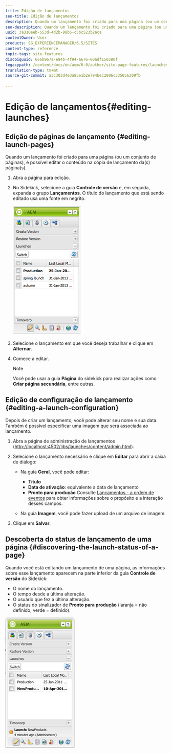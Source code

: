 ```yaml
---
title: Edição de lançamentos
seo-title: Edição de lançamentos
description: Quando um lançamento foi criado para uma página (ou um conjunto de páginas), é possível editar o conteúdo na cópia de lançamento da(s) página(s).
seo-description: Quando um lançamento foi criado para uma página (ou um conjunto de páginas), é possível editar o conteúdo na cópia de lançamento da(s) página(s).
uuid: 3a310eeb-553d-4d2b-98b5-c5bc523b2aca
contentOwner: User
products: SG_EXPERIENCEMANAGER/6.5/SITES
content-type: reference
topic-tags: site-features
discoiquuid: 666b967a-e94b-4f94-a676-00adf150580f
legacypath: /content/docs/en/aem/6-0/author/site-page-features/launches
translation-type: tm+mt
source-git-commit: a3c303d4e3a85e1b2e794bec2006c335056309fb

---
```



# Edição de lançamentos{#editing-launches}

## Edição de páginas de lançamento {#editing-launch-pages}

Quando um lançamento foi criado para uma página (ou um conjunto de páginas), é possível editar o conteúdo na cópia de lançamento da(s) página(s).

1. Abra a página para edição.
1. No Sidekick, selecione a guia **Controle de versão** e, em seguida, expanda o grupo **Lançamentos**. O título do lançamento que está sendo editado usa uma fonte em negrito.

   ![chlimage_1-13](assets/chlimage_1-13.jpeg)

1. Selecione o lançamento em que você deseja trabalhar e clique em **Alternar**.
1. Comece a editar.

   >[!NOTE]
   >
   >Você pode usar a guia **Página** do sidekick para realizar ações como **Criar página secundária**, entre outras.

## Edição de configuração de lançamento {#editing-a-launch-configuration}

Depois de criar um lançamento, você pode alterar seu nome e sua data. Também é possível especificar uma imagem que será associada ao lançamento.

1. Abra a página de administração de lançamentos ([http://localhost:4502/libs/launches/content/admin.html](http://localhost:4502/libs/launches/content/admin.html)).

1. Selecione o lançamento necessário e clique em **Editar** para abrir a caixa de diálogo:

   * Na guia **Geral**, você pode editar:

      * **Título**
      * **Data de ativação**: equivalente à data de lançamento
      * **Pronto para produção**
      Consulte [Lançamentos - a ordem de eventos](/help/sites-authoring/launches.md#launches-the-order-of-events) para obter informações sobre o propósito e a interação desses campos.

   * Na guia **Imagem**, você pode fazer upload de um arquivo de imagem.


1. Clique em **Salvar**.

## Descoberta do status de lançamento de uma página {#discovering-the-launch-status-of-a-page}

Quando você está editando um lançamento de uma página, as informações sobre esse lançamento aparecem na parte inferior da guia **Controle de versão** do Sidekick:

* O nome do lançamento.
* O tempo desde a última alteração.
* O usuário que fez a última alteração.
* O status do sinalizador de **Pronto para produção** (laranja = não definido; verde = definido).

![chlimage_1-186](assets/chlimage_1-186.png)

